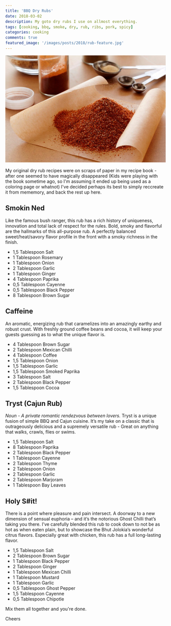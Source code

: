 ```yaml
---
title: 'BBQ Dry Rubs'
date: 2018-03-02
description: My goto dry rubs I use on allmost everything.
tags: [cooking, bbq, smoke, dry, rub, ribs, pork, spicy]
categories: cooking
comments: true
featured_image: '/images/posts/2018/rub-feature.jpg'
---
```


![](/images/posts/2018/rub.jpg)

My original dry rub recipes were on scraps of paper in my recipe book - after one seemed to have magically disappeared (Kids were playing with the book sometime ago, so I'm assuming it ended up being used as a coloring page or whatnot) I've decided perhaps its best to simply reccreate it from mememory, and back the rest up here.


## Smokin Ned
Like the famous bush ranger, this rub has a rich history of uniqueness, innovation and total lack of respect for the rules.
Bold, smoky and flavorful are the hallmarks of this all-purpose rub. A perfectly balanced sweet/heat/savory flavor profile in the front with a smoky richness in the finish.

* 1,5	Tablespoon	Salt
* 1	Tablespoon	Rosemary
* 1	Tablespoon	Onion
* 2	Tablespoon	Garlic
* 1	Tablespoon	Ginger
* 4	Tablespoon	Paprika
* 0,5	Tablespoon	Cayenne
* 0,5	Tablespoon	Black Pepper
* 8	Tablespoon	Brown Sugar

## Caffeine
An aromatic, energizing rub that caramelizes into an amazingly earthy and robust crust. With freshly ground coffee beans and cocoa, it will keep your guests guessing as to what the unique flavor is.

* 4	Tablespoon	Brown Sugar
* 2	Tablespoon	Mexican Chilli
* 4	Tablespoon	Coffee
* 1,5	Tablespoon	Onion
* 1,5	Tablespoon	Garlic
* 1,5	Tablespoon	Smoked Paprika
* 3	Tablespoon	Salt
* 2	Tablespoon	Black Pepper
* 1,5	Tablespoon	Cocoa

## Tryst (Cajun Rub)
_Noun - A private romantic rendezvous between lovers._
Tryst is a unique fusion of simple BBQ and Cajun cuisine. It’s my take on a classic that is outrageously delicious and a supremely versatile rub - Great on anything that walks, crawls, flies or swims.

* 1,5	Tablespoon	Salt
* 8	Tablespoon	Paprika
* 2	Tablespoon	Black Pepper
* 1	Tablespoon	Cayenne
* 2	Tablespoon	Thyme
* 2	Tablespoon	Onion
* 2	Tablespoon	Garlic
* 2	Tablespoon	Marjoram
* 1	Tablespoon	Bay Leaves

## Holy S#it!
There is a point where pleasure and pain intersect. A doorway to a new dimension of sensual euphoria – and it’s the notorious Ghost Chilli that’s taking you there. I’ve carefully blended this rub to cook down to not be as hot as when eaten plain, but to showcase the Bhut Jolokia’s wonderful citrus flavors. Especially great with chicken, this rub has a full long-lasting flavor.

* 1,5	Tablespoon	Salt
* 2	Tablespoon	Brown Sugar
* 1	Tablespoon	Black Pepper
* 2	Tablespoon	Ginger
* 1	Tablespoon	Mexican Chilli
* 1	Tablespoon	Mustard
* 1	Tablespoon	Garlic
* 0,5	Tablespoon	Ghost Pepper
* 1,5	Tablespoon	Cayenne
* 0,5	Tablespoon	Chipotle

Mix them all together and you're done.

Cheers
